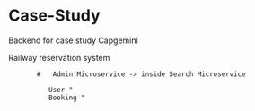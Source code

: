 # Case-Study
Backend for case study Capgemini

Railway reservation system


           #   Admin Microservice -> inside Search Microservice
              
              User "
              Booking "
